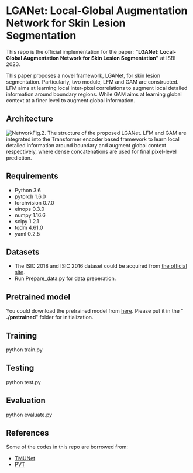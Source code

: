﻿

# LGANet: Local-Global Augmentation Network for Skin Lesion Segmentation
This repo is the official implementation  for the paper: **"LGANet: Local-Global Augmentation Network for Skin Lesion Segmentation"** at ISBI 2023.

This paper proposes a novel framework, LGANet, for skin lesion segmentation. Particularly, two module, LFM and GAM are constructed. LFM aims at learning local inter-pixel correlations to augment local detailed information around boundary regions. While GAM aims at learning global context at a finer level to augment global information.
## Architecture
![Network](https://img-blog.csdnimg.cn/bf41c11f82ec4cd382d3dd916829de98.png#pic_center)Fig.2. The structure of the proposed LGANet. LFM and GAM are integrated into the Transformer encoder based framework to learn local detailed information around boundary and augment global context respectively, where dense concatenations are used for final pixel-level prediction.



## Requirements

 - Python 3.6
 - pytorch 1.6.0
 - torchvision 0.7.0
 - einops 0.3.0
 - numpy 1.16.6
 - scipy 1.2.1
 - tqdm 4.61.0
 - yaml 0.2.5

## Datasets

 - The ISIC 2018  and ISIC 2016 dataset could be acquired from [the official site](https://challenge.isic-archive.com/data/).
 - Run Prepare_data.py for data preperation.


## Pretrained model
You could download the pretrained model from [here](https://drive.google.com/drive/folders/1Eu8v9vMRvt-dyCH0XSV2i77lAd62nPXV).  Please put it in the " **./pretrained**" folder for initialization.
## Training
python  train.py
## Testing
python test.py
## Evaluation
python evaluate.py

## References
Some of the codes in this repo are borrowed from:
 - [TMUNet](https://github.com/rezazad68/TMUnet)     
 - [PVT](https://github.com/whai362/PVT)


 

